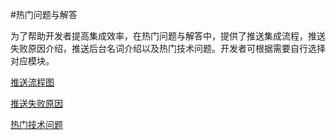 
#热门问题与解答

为了帮助开发者提高集成效率，在热门问题与解答中，提供了推送集成流程，推送失败原因介绍，推送后台名词介绍以及热门技术问题。开发者可根据需要自行选择对应模块。

[推送流程图](/push_faq/flow_chart.md)

[推送失败原因](/push_faq/failure_reason.md)

[热门技术问题](/push_faq/technical_issues.md)

